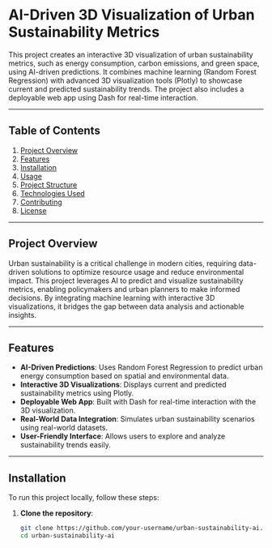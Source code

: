 # AI-Driven 3D Visualization of Urban Sustainability Metrics

This project creates an interactive 3D visualization of urban sustainability metrics, such as energy consumption, carbon emissions, and green space, using AI-driven predictions. It combines machine learning (Random Forest Regression) with advanced 3D visualization tools (Plotly) to showcase current and predicted sustainability trends. The project also includes a deployable web app using Dash for real-time interaction.

---

## Table of Contents
1. [Project Overview](#project-overview)
2. [Features](#features)
3. [Installation](#installation)
4. [Usage](#usage)
5. [Project Structure](#project-structure)
6. [Technologies Used](#technologies-used)
7. [Contributing](#contributing)
8. [License](#license)

---

## Project Overview

Urban sustainability is a critical challenge in modern cities, requiring data-driven solutions to optimize resource usage and reduce environmental impact. This project leverages AI to predict and visualize sustainability metrics, enabling policymakers and urban planners to make informed decisions. By integrating machine learning with interactive 3D visualizations, it bridges the gap between data analysis and actionable insights.

---

## Features

- **AI-Driven Predictions**: Uses Random Forest Regression to predict urban energy consumption based on spatial and environmental data.
- **Interactive 3D Visualizations**: Displays current and predicted sustainability metrics using Plotly.
- **Deployable Web App**: Built with Dash for real-time interaction with the 3D visualization.
- **Real-World Data Integration**: Simulates urban sustainability scenarios using real-world datasets.
- **User-Friendly Interface**: Allows users to explore and analyze sustainability trends easily.

---

## Installation

To run this project locally, follow these steps:

1. **Clone the repository**:
   ```bash
   git clone https://github.com/your-username/urban-sustainability-ai.git
   cd urban-sustainability-ai
